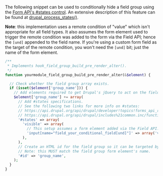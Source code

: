 The following snippet can be used to conditionally hide a field group using the [Form API's #states control](https://api.drupal.org/api/drupal/developer!topics!forms_api_reference.html/7#states). An extensive description of this feature can be found at [drupal\_process\_states()](https://api.drupal.org/api/drupal/includes%21common.inc/function/drupal_process_states/7).

**Note**: this implementation uses a remote condition of "value" which isn't appropriate for all field types. It also assumes the form element used to trigger the remote condition was added to the form via the Field API; hence the `[und]` appended to the field name. If you're using a custom form field as the target of the remote condition, you won't need the `[und]` bit; just the name of the form element.
```php
/**
 * Implements hook_field_group_build_pre_render_alter().
 */
function yourmodule_field_group_build_pre_render_alter(&$element) {

  // Check whether the field group array exists.
  if (isset($element['group_name'])) {
    // Add elements required to get Drupal's jQuery to act on the field group.
    $element['group_name'] += array(
      // Add #states specifications.
      // See the following two links for more info on #states:
      // https://api.drupal.org/api/drupal/developer!topics!forms_api_reference.html/7#states
      // https://api.drupal.org/api/drupal/includes%21common.inc/function/drupal_process_states/7
      '#states' => array(
        'visible' => array(
          // This setup assumes a form element added via the Field API.
          'input[name="field_your_conditional_field[und]"]' => array('value' => 'somevalue'),
        ),
      ),
      // Create an HTML id for the field group so it can be targeted by jQuery.
      // Note: this MUST match the field group form element's name.
      '#id' => 'group_name',
    );
  }
}
```